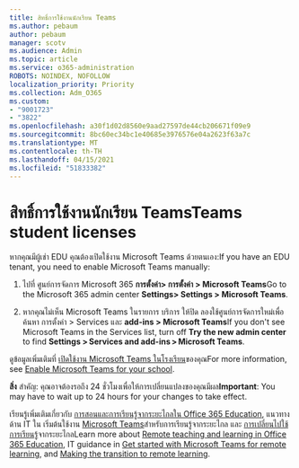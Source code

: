 ```yaml
---
title: สิทธิ์การใช้งานนักเรียน Teams
ms.author: pebaum
author: pebaum
manager: scotv
ms.audience: Admin
ms.topic: article
ms.service: o365-administration
ROBOTS: NOINDEX, NOFOLLOW
localization_priority: Priority
ms.collection: Adm_O365
ms.custom:
- "9001723"
- "3822"
ms.openlocfilehash: a30f1d02d8560e9aad27597de44cb206671f09e9
ms.sourcegitcommit: 8bc60ec34bc1e40685e3976576e04a2623f63a7c
ms.translationtype: MT
ms.contentlocale: th-TH
ms.lasthandoff: 04/15/2021
ms.locfileid: "51833382"
---
```

# <a name="teams-student-licenses"></a><span data-ttu-id="c9713-102">สิทธิ์การใช้งานนักเรียน Teams</span><span class="sxs-lookup"><span data-stu-id="c9713-102">Teams student licenses</span></span>

<span data-ttu-id="c9713-103">หากคุณมีผู้เช่า EDU คุณต้องเปิดใช้งาน Microsoft Teams ด้วยตนเอง:</span><span class="sxs-lookup"><span data-stu-id="c9713-103">If you have an EDU tenant, you need to enable Microsoft Teams manually:</span></span>

1. <span data-ttu-id="c9713-104">ไปที่ ศูนย์การจัดการ Microsoft 365 **การตั้งค่า> การตั้งค่า > Microsoft Teams**</span><span class="sxs-lookup"><span data-stu-id="c9713-104">Go to the Microsoft 365 admin center **Settings> Settings > Microsoft Teams**.</span></span> 

2. <span data-ttu-id="c9713-105">หากคุณไม่เห็น Microsoft Teams ในรายการ บริการ ให้ปิด ลองใช้ศูนย์การจัดการใหม่เพื่อค้นหา การตั้งค่า > Services และ **add-ins > Microsoft Teams**</span><span class="sxs-lookup"><span data-stu-id="c9713-105">If you don't see Microsoft Teams in the Services list, turn off **Try the new admin center** to find **Settings > Services and add-ins > Microsoft Teams**.</span></span> 

<span data-ttu-id="c9713-106">ดูข้อมูลเพิ่มเติมที่ [เปิดใช้งาน Microsoft Teams ในโรงเรียน](https://docs.microsoft.com/microsoft-365/education/intune-edu-trial/enable-microsoft-teams#enable-microsoft-teams-for-your-school-1)ของคุณ</span><span class="sxs-lookup"><span data-stu-id="c9713-106">For more information, see [Enable Microsoft Teams for your school](https://docs.microsoft.com/microsoft-365/education/intune-edu-trial/enable-microsoft-teams#enable-microsoft-teams-for-your-school-1).</span></span> 

<span data-ttu-id="c9713-107">**สิ่ง** สําคัญ: คุณอาจต้องรอถึง 24 ชั่วโมงเพื่อให้การเปลี่ยนแปลงของคุณมีผล</span><span class="sxs-lookup"><span data-stu-id="c9713-107">**Important**: You may have to wait up to 24 hours for your changes to take effect.</span></span>

<span data-ttu-id="c9713-108">เรียนรู้เพิ่มเติมเกี่ยวกับ [การสอนและการเรียนรู้จากระยะไกลใน Office 365 Education](https://support.office.com/article/remote-teaching-and-learning-in-office-365-education-f651ccae-7b65-478b-8366-51bb884025c4), แนวทางด้าน IT ใน เริ่มต้นใช้งาน [Microsoft Teams](https://docs.microsoft.com/MicrosoftTeams/remote-learning-edu)สําหรับการเรียนรู้จากระยะไกล และ [การเปลี่ยนไปใช้การเรียนรู้](https://www.microsoft.com/education/remote-learning)จากระยะไกล</span><span class="sxs-lookup"><span data-stu-id="c9713-108">Learn more about [Remote teaching and learning in Office 365 Education](https://support.office.com/article/remote-teaching-and-learning-in-office-365-education-f651ccae-7b65-478b-8366-51bb884025c4), IT guidance in [Get started with Microsoft Teams for remote learning](https://docs.microsoft.com/MicrosoftTeams/remote-learning-edu), and [Making the transition to remote learning](https://www.microsoft.com/education/remote-learning).</span></span>
